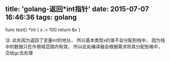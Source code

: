 title: 'golang-返回*int指针'
date: 2015-07-07 16:46:36
tags: golang
---

func test() *int {
	x := 100
	return &x
}

注: 此处因为返回了变量int的地址， 所以基本类型x的值不会分配到栈中， 
	因为栈中的数据只在作用域范围内有效。
	所以此处编译器会根据需求将其分配到堆中，交给gc去处理